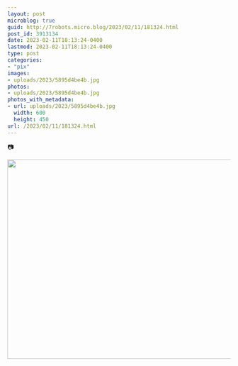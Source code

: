 ```yaml
---
layout: post
microblog: true
guid: http://7robots.micro.blog/2023/02/11/181324.html
post_id: 3913134
date: 2023-02-11T18:13:24-0400
lastmod: 2023-02-11T18:13:24-0400
type: post
categories:
- "pix"
images:
- uploads/2023/5895d4be4b.jpg
photos:
- uploads/2023/5895d4be4b.jpg
photos_with_metadata:
- url: uploads/2023/5895d4be4b.jpg
  width: 600
  height: 450
url: /2023/02/11/181324.html
---
```

📷

<img src="uploads/2023/5895d4be4b.jpg" width="600" height="450" alt="">
